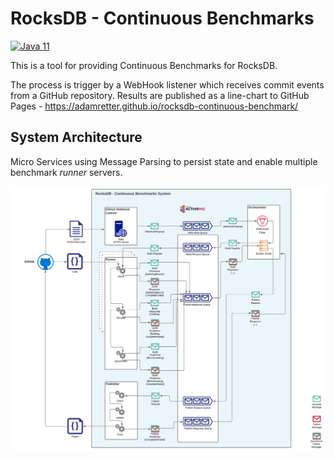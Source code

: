 # RocksDB - Continuous Benchmarks

[![Java 11](https://img.shields.io/badge/java-11-blue.svg)](https://adoptopenjdk.net/)

This is a tool for providing Continuous Benchmarks for RocksDB.

The process is trigger by a WebHook listener which receives commit events from a GitHub repository.
Results are published as a line-chart to GitHub Pages - https://adamretter.github.io/rocksdb-continuous-benchmark/

## System Architecture
Micro Services using Message Parsing to persist state and enable multiple benchmark *runner* servers.

<img src="https://raw.githubusercontent.com/adamretter/rocksdb-continuous-benchmark/main/architecture.svg"/>